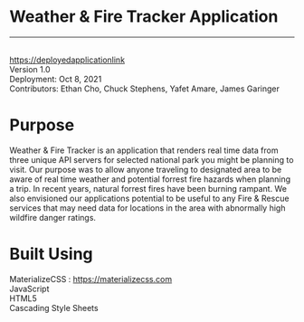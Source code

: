 # Weather & Fire Tracker Application
---
\
<https://deployedapplicationlink>\
Version 1.0 \
Deployment: Oct 8, 2021 \
Contributors: Ethan Cho, Chuck Stephens, Yafet Amare, James Garinger


# Purpose

Weather & Fire Tracker is an application that renders real time data from three unique API servers for selected national park you might be planning to visit. Our purpose was to allow anyone traveling to designated area to be aware of real time weather and potential forrest fire hazards when planning a trip. In recent years, natural forrest fires have been burning rampant. We also envisioned our applications potential to be useful to any Fire & Rescue services that may need data for locations in the area with abnormally high wildfire danger ratings. 

# Built Using

MaterializeCSS : https://materializecss.com \
JavaScript \
HTML5 \
Cascading Style Sheets



 